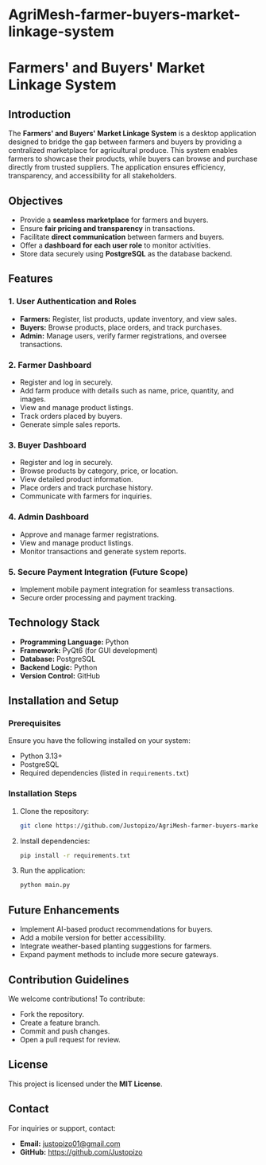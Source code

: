 # AgriMesh-farmer-buyers-market-linkage-system
# Farmers' and Buyers' Market Linkage System

## Introduction
The **Farmers' and Buyers' Market Linkage System** is a desktop application designed to bridge the gap between farmers and buyers by providing a centralized marketplace for agricultural produce. This system enables farmers to showcase their products, while buyers can browse and purchase directly from trusted suppliers. The application ensures efficiency, transparency, and accessibility for all stakeholders.

## Objectives
- Provide a **seamless marketplace** for farmers and buyers.
- Ensure **fair pricing and transparency** in transactions.
- Facilitate **direct communication** between farmers and buyers.
- Offer a **dashboard for each user role** to monitor activities.
- Store data securely using **PostgreSQL** as the database backend.

## Features
### **1. User Authentication and Roles**
- **Farmers:** Register, list products, update inventory, and view sales.
- **Buyers:** Browse products, place orders, and track purchases.
- **Admin:** Manage users, verify farmer registrations, and oversee transactions.

### **2. Farmer Dashboard**
- Register and log in securely.
- Add farm produce with details such as name, price, quantity, and images.
- View and manage product listings.
- Track orders placed by buyers.
- Generate simple sales reports.

### **3. Buyer Dashboard**
- Register and log in securely.
- Browse products by category, price, or location.
- View detailed product information.
- Place orders and track purchase history.
- Communicate with farmers for inquiries.

### **4. Admin Dashboard**
- Approve and manage farmer registrations.
- View and manage product listings.
- Monitor transactions and generate system reports.

### **5. Secure Payment Integration (Future Scope)**
- Implement mobile payment integration for seamless transactions.
- Secure order processing and payment tracking.

## Technology Stack
- **Programming Language:** Python
- **Framework:** PyQt6 (for GUI development)
- **Database:** PostgreSQL
- **Backend Logic:** Python
- **Version Control:** GitHub

## Installation and Setup
### **Prerequisites**
Ensure you have the following installed on your system:
- Python 3.13+
- PostgreSQL
- Required dependencies (listed in `requirements.txt`)

### **Installation Steps**
1. Clone the repository:
   ```bash
   git clone https://github.com/Justopizo/AgriMesh-farmer-buyers-market-linkage-system
   ```
2. Install dependencies:
   ```bash
   pip install -r requirements.txt
   ```

3. Run the application:
   ```bash
   python main.py
   ```

## Future Enhancements
- Implement AI-based product recommendations for buyers.
- Add a mobile version for better accessibility.
- Integrate weather-based planting suggestions for farmers.
- Expand payment methods to include more secure gateways.

## Contribution Guidelines
We welcome contributions! To contribute:
- Fork the repository.
- Create a feature branch.
- Commit and push changes.
- Open a pull request for review.

## License
This project is licensed under the **MIT License**.

## Contact
For inquiries or support, contact:
- **Email:** justopizo01@gmail.com
- **GitHub:** https://github.com/Justopizo

